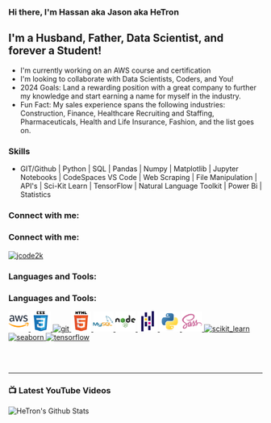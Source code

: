 ### Hi there, I'm Hassan aka Jason aka HeTron

## I'm a Husband, Father, Data Scientist, and forever a Student!
- I'm currently working on an AWS course and certification
- I'm looking to collaborate with Data Scientists, Coders, and You!
- 2024 Goals: Land a rewarding position with a great company to further my knowledge and start earning a name for myself in the industry.
- Fun Fact: My sales experience spans the following industries: Construction, Finance, Healthcare Recruiting and Staffing, Pharmaceuticals, Health and Life Insurance, Fashion, and the list goes on.

### Skills
- GIT/Github | Python | SQL | Pandas | Numpy | Matplotlib | Jupyter Notebooks | CodeSpaces
VS Code | Web Scraping | File Manipulation | API's | Sci-Kit Learn | TensorFlow | Natural Language
Toolkit | Power Bi | Statistics

### Connect with me:

<h3 align="left">Connect with me:</h3>
<p align="left">
<a href="https://linkedin.com/in/jcode2k" target="blank"><img align="center" src="https://raw.githubusercontent.com/rahuldkjain/github-profile-readme-generator/master/src/images/icons/Social/linked-in-alt.svg" alt="jcode2k" height="30" width="40" /></a>
</p>

### Languages and Tools:

<h3 align="left">Languages and Tools:</h3>
<p align="left"> <a href="https://aws.amazon.com" target="_blank" rel="noreferrer"> <img src="https://raw.githubusercontent.com/devicons/devicon/master/icons/amazonwebservices/amazonwebservices-original-wordmark.svg" alt="aws" width="40" height="40"/> </a> <a href="https://www.w3schools.com/css/" target="_blank" rel="noreferrer"> <img src="https://raw.githubusercontent.com/devicons/devicon/master/icons/css3/css3-original-wordmark.svg" alt="css3" width="40" height="40"/> </a> <a href="https://git-scm.com/" target="_blank" rel="noreferrer"> <img src="https://www.vectorlogo.zone/logos/git-scm/git-scm-icon.svg" alt="git" width="40" height="40"/> </a> <a href="https://www.w3.org/html/" target="_blank" rel="noreferrer"> <img src="https://raw.githubusercontent.com/devicons/devicon/master/icons/html5/html5-original-wordmark.svg" alt="html5" width="40" height="40"/> </a> <a href="https://www.mysql.com/" target="_blank" rel="noreferrer"> <img src="https://raw.githubusercontent.com/devicons/devicon/master/icons/mysql/mysql-original-wordmark.svg" alt="mysql" width="40" height="40"/> </a> <a href="https://nodejs.org" target="_blank" rel="noreferrer"> <img src="https://raw.githubusercontent.com/devicons/devicon/master/icons/nodejs/nodejs-original-wordmark.svg" alt="nodejs" width="40" height="40"/> </a> <a href="https://pandas.pydata.org/" target="_blank" rel="noreferrer"> <img src="https://raw.githubusercontent.com/devicons/devicon/2ae2a900d2f041da66e950e4d48052658d850630/icons/pandas/pandas-original.svg" alt="pandas" width="40" height="40"/> </a> <a href="https://www.python.org" target="_blank" rel="noreferrer"> <img src="https://raw.githubusercontent.com/devicons/devicon/master/icons/python/python-original.svg" alt="python" width="40" height="40"/> </a> <a href="https://sass-lang.com" target="_blank" rel="noreferrer"> <img src="https://raw.githubusercontent.com/devicons/devicon/master/icons/sass/sass-original.svg" alt="sass" width="40" height="40"/> </a> <a href="https://scikit-learn.org/" target="_blank" rel="noreferrer"> <img src="https://upload.wikimedia.org/wikipedia/commons/0/05/Scikit_learn_logo_small.svg" alt="scikit_learn" width="40" height="40"/> </a> <a href="https://seaborn.pydata.org/" target="_blank" rel="noreferrer"> <img src="https://seaborn.pydata.org/_images/logo-mark-lightbg.svg" alt="seaborn" width="40" height="40"/> </a> <a href="https://www.tensorflow.org" target="_blank" rel="noreferrer"> <img src="https://www.vectorlogo.zone/logos/tensorflow/tensorflow-icon.svg" alt="tensorflow" width="40" height="40"/> </a> </p>
<br />
<br />

---

### 📺 Latest YouTube Videos

<!-- YOUTUBE:START -->
<!-- YOUTUBE:END -->

[//]: # (### 📕 Latest Blog Posts)

[//]: # ()
[//]: # (<!-- BLOG-POST-LIST:START -->)

[//]: # (<!-- BLOG-POST-LIST:END -->)



<img align="left" alt="HeTron's Github Stats" src="https://github-readme-stats-three-bice-96.vercel.app/api?username=HeTron&show_icons=true&hide_border=true">


[website]: https://hetron.github.io/website/
[twitter]: 
[youtube]: 
[instagram]: https://instagram.com/jcode2k
[linkedin]: https://linkedin.com/in/jcode2k
